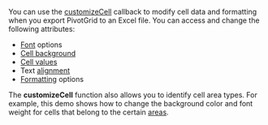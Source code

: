 You can use the [customizeCell](/Documentation/ApiReference/Common/Object_Structures/ExportPivotGridProps/#customizeCell) callback to modify cell data and formatting when you export PivotGrid to an Excel file. You can access and change the following attributes:

- <a href="https://github.com/exceljs/exceljs#fonts" target="_blank">Font</a> options    
- <a href="https://github.com/exceljs/exceljs#fills" target="_blank">Cell background</a>     
- <a href="https://github.com/exceljs/exceljs#hyperlink-value" target="_blank">Cell values</a>       
- Text <a href="https://github.com/exceljs/exceljs#alignment" target="_blank">alignment</a>        
- <a href="https://github.com/exceljs/exceljs#number-formats" target="_blank">Formatting</a> options    

The **customizeCell** function also allows you to identify cell area types. For example, this demo shows how to change the background color and font weight for cells that belong to the certain [areas](/Documentation/ApiReference/UI_Widgets/dxPivotGrid/Configuration/#dataFieldArea).
